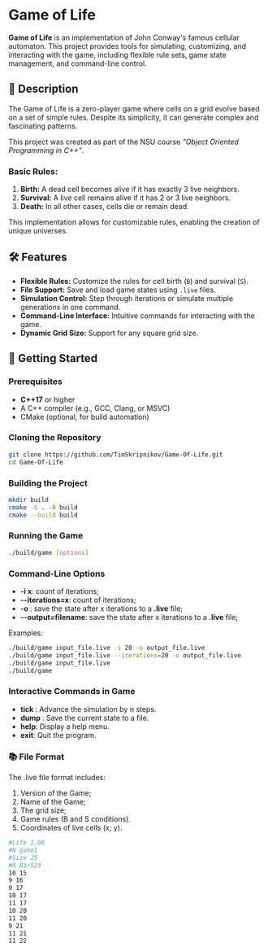 # Game of Life

**Game of Life** is an implementation of John Conway's famous cellular automaton. This project provides tools for simulating, customizing, and interacting with the game, including flexible rule sets, game state management, and command-line control.

## 📖 Description

The Game of Life is a zero-player game where cells on a grid evolve based on a set of simple rules. Despite its simplicity, it can generate complex and fascinating patterns.

This project was created as part of the NSU course *"Object Oriented Programming in C++"*.

### Basic Rules:
1. **Birth:** A dead cell becomes alive if it has exactly 3 live neighbors.
2. **Survival:** A live cell remains alive if it has 2 or 3 live neighbors.
3. **Death:** In all other cases, cells die or remain dead.

This implementation allows for customizable rules, enabling the creation of unique universes.

## 🛠️ Features

- **Flexible Rules:** Customize the rules for cell birth (`B`) and survival (`S`).
- **File Support:** Save and load game states using `.live` files.
- **Simulation Control:** Step through iterations or simulate multiple generations in one command.
- **Command-Line Interface:** Intuitive commands for interacting with the game.
- **Dynamic Grid Size:** Support for any square grid size.

## 🚀 Getting Started

### Prerequisites

- **C++17** or higher
- A C++ compiler (e.g., GCC, Clang, or MSVC)
- CMake (optional, for build automation)

### Cloning the Repository

```bash
git clone https://github.com/TimSkripnikov/Game-Of-Life.git
cd Game-Of-Life
```

### Building the Project

```bash
mkdir build
cmake -S . -B build
cmake --build build
```

### Running the Game
```bash
./build/game [options]
```
### Command-Line Options

- **-i x**: count of iterations;
- **--iterations=x**: count of iterations;
- **-o <file>**: save the state after x iterations to a **.live** file;
- **--output=filename**: save the state after x iterations to a **.live** file;

Examples:
```bash
./build/game input_file.live -i 20 -o output_file.live
./build/game input_file.live --iterations=20 -o output_file.live
./build/game input_file.live
./build/game
```

### Interactive Commands in Game

- **tick <n>**: Advance the simulation by n steps.
- **dump <filename>**: Save the current state to a file.
- **help**: Display a help menu.
- **exit**: Quit the program.

### 📚 File Format

The .live file format includes:
1. Version of the Game;
2. Name of the Game;
3. The grid size;
4. Game rules (B and S conditions).
5. Coordinates of live cells (x; y).

```bash
#Life 1.06
#N game1
#Size 25
#R B3/S23
10 15
9 16
9 17
10 17
11 17
10 20
11 20
9 21
11 21
11 22
```